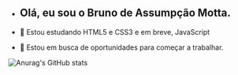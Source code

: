 
- ## Olá, eu sou o Bruno de Assumpção Motta.

- 🌱 Estou estudando HTML5 e CSS3 e em breve, JavaScript
- 👯 Estou em busca de oportunidades para começar a trabalhar.

![Anurag's GitHub stats](https://github-readme-stats.vercel.app/api?username=Bruno-Assumpcao-Motta&show_icons=true&theme=radical)

